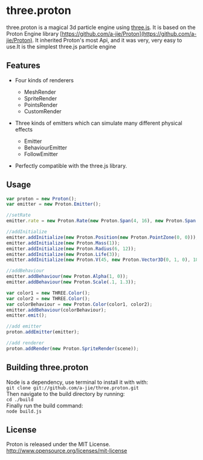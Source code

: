 three.proton
======
three.proton is a magical 3d particle engine using [three.js](https://github.com/mrdoob/three.js). It is based on the Proton Engine library [https://github.com/a-jie/Proton](https://github.com/a-jie/Proton). It inherited Proton's most Api, and it was very, very easy to use.It is the simplest three.js particle engine<br>

## Features
- Four kinds of renderers
  - MeshRender 
  - SpriteRender 
  - PointsRender 
  - CustomRender 

- Three kinds of emitters which can simulate many different physical effects
  - Emitter 
  - BehaviourEmitter 
  - FollowEmitter 
  
- Perfectly compatible with the three.js library.

## Usage
```javascript
var proton = new Proton();
var emitter = new Proton.Emitter();

//setRate
emitter.rate = new Proton.Rate(new Proton.Span(4, 16), new Proton.Span(.01));

//addInitialize
emitter.addInitialize(new Proton.Position(new Proton.PointZone(0, 0)));
emitter.addInitialize(new Proton.Mass(1));
emitter.addInitialize(new Proton.Radius(6, 12));
emitter.addInitialize(new Proton.Life(3));
emitter.addInitialize(new Proton.V(45, new Proton.Vector3D(0, 1, 0), 180));

//addBehaviour
emitter.addBehaviour(new Proton.Alpha(1, 0));
emitter.addBehaviour(new Proton.Scale(.1, 1.3));

var color1 = new THREE.Color();
var color2 = new THREE.Color();
var colorBehaviour = new Proton.Color(color1, color2);
emitter.addBehaviour(colorBehaviour);
emitter.emit();

//add emitter
proton.addEmitter(emitter);

//add renderer
proton.addRender(new Proton.SpriteRender(scene));
```

## Building three.proton
Node is a dependency, use terminal to install it with with:<br>
`git clone git://github.com/a-jie/three.proton.git`<br>
Then navigate to the build directory by running:<br>
`cd ./build`<br>
Finally run the build command:<br>
`node build.js`

## License
Proton is released under the MIT License. http://www.opensource.org/licenses/mit-license
